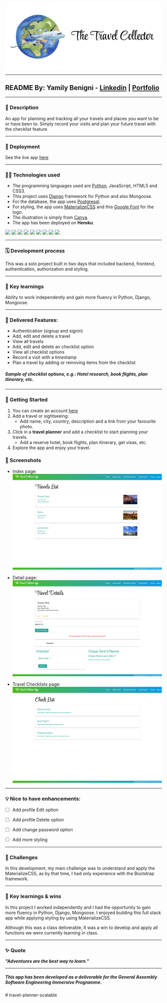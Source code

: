 ![The Travel Collector](/main_app/static/images/TravelCollector.png)
***

## README By: Yamily Benigni - [Linkedin](https://www.linkedin.com/in/yamilybenigni/) | [Portfolio](https://yamilycodes.com)


***

### 📝 Description
An app for planning and tracking all your travels and places you want to be or have been to. Simply record your visits and plan your future travel with the checklist feature.

***

### 🚀 Deployment
See the live app [here](https://travelcollector.herokuapp.com/)

***

### 👩‍💻 Technologies used
- The programming languages used are [Python](https://www.python.org/), JavaScript, HTML5 and CSS3.
- This project uses [Django](https://www.djangoproject.com/) framework for Python and also Mongoose.
- For the database, the app uses [Postgresql](https://www.postgresql.org/).
- For styling, the app uses [MaterializeCSS](https://materializecss.com/) and this [Google Font](https://fonts.google.com/share?selection.family=Style%20Script) for the logo.
- The illustration is simply from [Canva](https://canva.com).
- The app has been deployed on **Heroku**.


<code><img src="https://www.vectorlogo.zone/logos/w3_html5/w3_html5-ar21.svg" height="50"></code>
<code><img src="https://www.vectorlogo.zone/logos/w3_css/w3_css-ar21.svg" height="50"></code>
<code><img src="https://www.vectorlogo.zone/logos/javascript/javascript-ar21.svg" height="50"></code>
<code><img src="https://www.vectorlogo.zone/logos/jquery/jquery-ar21.svg" height="50"></code>
<code><img src="https://www.vectorlogo.zone/logos/visualstudio_code/visualstudio_code-ar21.svg" height="50"></code>
<code><img src="https://www.vectorlogo.zone/logos/python/python-ar21.svg" height="50"></code>
<code><img src="https://www.vectorlogo.zone/logos/djangoproject/djangoproject-ar21.svg" height="50"></code>
<code><img src="https://www.vectorlogo.zone/logos/postgresql/postgresql-ar21.svg" height="50"></code>
<code><img src="https://www.vectorlogo.zone/logos/heroku/heroku-ar21.svg" height="50"></code>

***

### 🗓 Development process
This was a solo project built in two days that included backend, frontend, authentication, authorization and styling.

***

### 🌟 Key learnings
Ability to work independently and gain more fluency in Python, Django, Mongoose.

***

### 🎉 Delivered Features:
* Authentication (signup and signin)
* Add, edit and delete a travel
* View all travels
* Add, edit and delete an checklist option
* View all checklist options
* Record a visit with a timestamp
* Plan a travel by adding or removing items from the checklist

##### Sample of checklist options, e.g.: Hotel research, book flights, plan itinerary, etc.

***

### 🎯 Getting Started
1. You can create an account [here](https://travelcollector.herokuapp.com/account/signup/)
2. Add a travel or sightseeing:
    - Add name, city, country, description and a link from your favourite photo.
3. Click in a **travel planner** and add a checklist to start planning your travels.
    - Add a reserve hotel, book flights, plan itinerary, get visas, etc.
4. Explore the app and enjoy your travel.

### 📸 Screenshots
* Index page:
![Travel index](/main_app/static/images/travel-list-page.jpg)

* Detail page:
![Travel detail](/main_app/static/images/travel-details-page.jpg)

* Travel Checklists page:
![Travel checklist](/main_app/static/images/checklist-page.jpg)

***

### 💡 Nice to have enhancements:
- [ ] Add profile Edit option
- [ ] Add profile Delete option
- [ ] Add change password option
- [ ] Add more styling


***

### 👋 Challenges
In this development, my main challenge was to understand and apply the MaterializeCSS, as by that time, I had only experience with the Bootstrap framework.

***

### 🌟 Key learnings & wins
In this project I worked independently and I had the opportunity to gain more fluency in Python, Django, Mongoose. I enjoyed building this full stack app while applying styling by using MaterializeCSS.

Although this was a class deliverable, It was a win to develop and apply all functions we were currently learning in class. 

***

### ✨ Quote
***"Adventures are the best way to learn."***

***

##### This app has been developed as a deliverable for the General Assembly Software Engineering Immersive Programme.
#   t r a v e l - p l a n n e r - s c a l a b l e 
 
 
